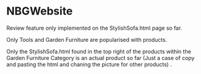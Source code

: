 # NBGWebsite

Review feature only implemented on the StylishSofa.html page so far.

Only Tools and Garden Furniture are popularised with products.

Only the StylishSofa.html found in the top right of the products within the Garden Furniture Category is an actual product so far
(Just a case of copy and pasting the html and chaning the picture for other products) . 
